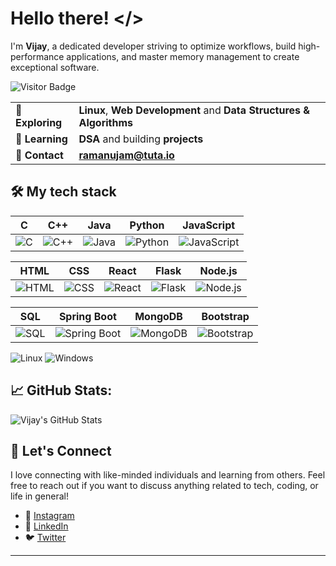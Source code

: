 # Hello there! &#60;&#47;&#62;

I'm **Vijay**, a dedicated developer striving to optimize workflows, build high-performance applications, and master memory management to create exceptional software.


![Visitor Badge](https://img.shields.io/github/watchers/vijayramanujam/vijayramanujam?style=flat-square)


|                   |                                            |
|-------------------|--------------------------------------------|
| 🔭 **Exploring**   | **Linux**, **Web Development** and **Data Structures & Algorithms**|
| 🌱 **Learning**    | **DSA** and building **projects** |
| 💬 **Contact**     | **[ramanujam@tuta.io](mailto:ramanujam@tuta.io)**     |


## 🛠️ My tech stack

| C | C++ | Java | Python | JavaScript |
|---|-----|------|--------|------------|
| ![C](https://img.shields.io/badge/C-A8B9CC?style=flat&logo=c&logoColor=white) | ![C++](https://img.shields.io/badge/C%2B%2B-00599C?style=flat&logo=cplusplus&logoColor=white) | ![Java](https://img.shields.io/badge/Java-007396?style=flat&logo=java&logoColor=white) | ![Python](https://img.shields.io/badge/Python-3776AB?style=flat&logo=python&logoColor=white) | ![JavaScript](https://img.shields.io/badge/JavaScript-F7DF1E?style=flat&logo=javascript&logoColor=black) |

| HTML | CSS | React | Flask | Node.js |
|------|-----|-------|-------|---------|
| ![HTML](https://img.shields.io/badge/HTML-E34F26?style=flat&logo=html5&logoColor=white) | ![CSS](https://img.shields.io/badge/CSS-1572B6?style=flat&logo=css3&logoColor=white) | ![React](https://img.shields.io/badge/React-61DAFB?style=flat&logo=react&logoColor=black) | ![Flask](https://img.shields.io/badge/Flask-000000?style=flat&logo=flask&logoColor=white) | ![Node.js](https://img.shields.io/badge/Node.js-339933?style=flat&logo=node.js&logoColor=white) |

| SQL | Spring Boot | MongoDB | Bootstrap |
|-----|-------------|---------|-----------|
| ![SQL](https://img.shields.io/badge/SQL-4479A1?style=flat&logo=sqlite&logoColor=white) | ![Spring Boot](https://img.shields.io/badge/Spring%20Boot-6DB33F?style=flat&logo=springboot&logoColor=white) | ![MongoDB](https://img.shields.io/badge/MongoDB-47A248?style=flat&logo=mongodb&logoColor=white) | ![Bootstrap](https://img.shields.io/badge/Bootstrap-563D7C?style=flat&logo=bootstrap&logoColor=white) |

![Linux](https://img.shields.io/badge/Linux-FCC624?style=flat&logo=linux&logoColor=black) ![Windows](https://img.shields.io/badge/Windows-0078D6?style=flat&logo=windows&logoColor=white)

## 📈 GitHub Stats:

![Vijay's GitHub Stats](https://github-readme-stats.vercel.app/api?username=vijayramanujam&show_icons=true&count_private=true&hide_title=true&hide=prs&theme=dark)

## 🌱 Let's Connect

I love connecting with like-minded individuals and learning from others. Feel free to reach out if you want to discuss anything related to tech, coding, or life in general!

- 📸 [Instagram](https://www.instagram.com/iamramanujam) 
- 💼 [LinkedIn](https://www.linkedin.com/in/iamramanujam) 
- 🐦 [Twitter](https://x.com/iamramanujam)
---
